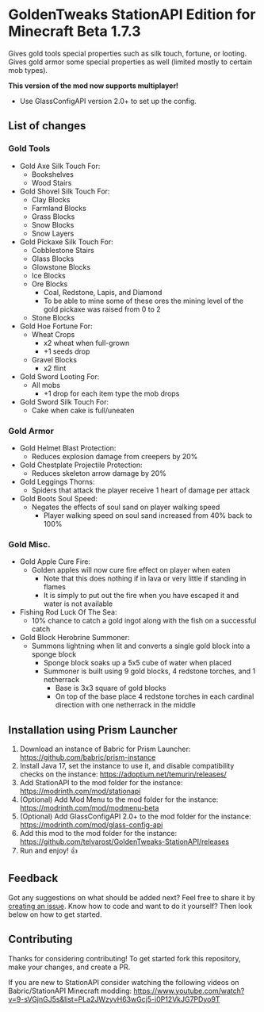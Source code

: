 # GoldenTweaks StationAPI Edition for Minecraft Beta 1.7.3

Gives gold tools special properties such as silk touch, fortune, or looting.
Gives gold armor some special properties as well (limited mostly to certain mob types).

**This version of the mod now supports multiplayer!**
- Use GlassConfigAPI version 2.0+ to set up the config.

## List of changes

### Gold Tools
* Gold Axe Silk Touch For:
  * Bookshelves
  * Wood Stairs
* Gold Shovel Silk Touch For:
  * Clay Blocks
  * Farmland Blocks
  * Grass Blocks
  * Snow Blocks
  * Snow Layers
* Gold Pickaxe Silk Touch For:
  * Cobblestone Stairs
  * Glass Blocks
  * Glowstone Blocks
  * Ice Blocks
  * Ore Blocks
    * Coal, Redstone, Lapis, and Diamond
    * To be able to mine some of these ores the mining level of the gold pickaxe was raised from 0 to 2
  * Stone Blocks
* Gold Hoe Fortune For:
  * Wheat Crops
    * x2 wheat when full-grown
    * +1 seeds drop
  * Gravel Blocks
    * x2 flint
* Gold Sword Looting For:
  * All mobs
    * +1 drop for each item type the mob drops
* Gold Sword Silk Touch For:
  * Cake when cake is full/uneaten

### Gold Armor
* Gold Helmet Blast Protection:
  * Reduces explosion damage from creepers by 20%
* Gold Chestplate Projectile Protection:
  * Reduces skeleton arrow damage by 20%
* Gold Leggings Thorns:
  * Spiders that attack the player receive 1 heart of damage per attack
* Gold Boots Soul Speed:
  * Negates the effects of soul sand on player walking speed
    * Player walking speed on soul sand increased from 40% back to 100%

### Gold Misc.
* Gold Apple Cure Fire:
  * Golden apples will now cure fire effect on player when eaten
    * Note that this does nothing if in lava or very little if standing in flames
    * It is simply to put out the fire when you have escaped it and water is not available
* Fishing Rod Luck Of The Sea:
  * 10% chance to catch a gold ingot along with the fish on a successful catch
* Gold Block Herobrine Summoner:
  * Summons lightning when lit and converts a single gold block into a sponge block
    * Sponge block soaks up a 5x5 cube of water when placed
    * Summoner is built using 9 gold blocks, 4 redstone torches, and 1 netherrack
      * Base is 3x3 square of gold blocks
      * On top of the base place 4 redstone torches in each cardinal direction with one netherrack in the middle

## Installation using Prism Launcher

1. Download an instance of Babric for Prism Launcher: https://github.com/babric/prism-instance
2. Install Java 17, set the instance to use it, and disable compatibility checks on the instance: https://adoptium.net/temurin/releases/
3. Add StationAPI to the mod folder for the instance: https://modrinth.com/mod/stationapi
4. (Optional) Add Mod Menu to the mod folder for the instance: https://modrinth.com/mod/modmenu-beta
5. (Optional) Add GlassConfigAPI 2.0+ to the mod folder for the instance: https://modrinth.com/mod/glass-config-api
6. Add this mod to the mod folder for the instance: https://github.com/telvarost/GoldenTweaks-StationAPI/releases
7. Run and enjoy! 👍

## Feedback

Got any suggestions on what should be added next? Feel free to share it by [creating an issue](https://github.com/telvarost/GoldenTweaks-StationAPI/issues/new). Know how to code and want to do it yourself? Then look below on how to get started.

## Contributing

Thanks for considering contributing! To get started fork this repository, make your changes, and create a PR. 

If you are new to StationAPI consider watching the following videos on Babric/StationAPI Minecraft modding: https://www.youtube.com/watch?v=9-sVGjnGJ5s&list=PLa2JWzyvH63wGcj5-i0P12VkJG7PDyo9T
